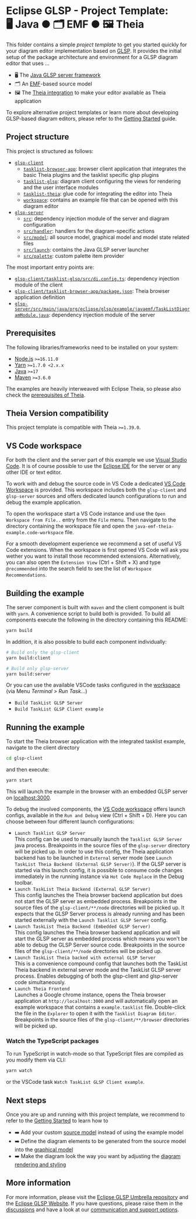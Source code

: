 # Eclipse GLSP - Project Template:<br> 🖥️ Java ● 🗂️ EMF ● 🖼️ Theia

This folder contains a simple _project template_ to get you started quickly for your diagram editor implementation based on [GLSP](https://github.com/eclipse-glsp/glsp).
It provides the initial setup of the package architecture and environment for a GLSP diagram editor that uses ...

-   🖥️ The [Java GLSP server framework](https://github.com/eclipse-glsp/glsp-server)
-   🗂️ An [EMF](https://www.eclipse.org/modeling/emf/)-based source model
-   🖼️ The [Theia integration](https://github.com/eclipse-glsp/glsp-theia-integration) to make your editor available as Theia application

To explore alternative project templates or learn more about developing GLSP-based diagram editors, please refer to the [Getting Started](https://www.eclipse.org/glsp/documentation/gettingstarted) guide.

## Project structure

This project is structured as follows:

-   [`glsp-client`](glsp-client)
    -   [`tasklist-browser-app`](glsp-client/tasklist-browser-app): browser client application that integrates the basic Theia plugins and the tasklist specific glsp plugins
    -   [`tasklist-glsp`](glsp-client/tasklist-glsp): diagram client configuring the views for rendering and the user interface modules
    -   [`tasklist-theia`](glsp-client/tasklist-theia): glue code for integrating the editor into Theia
    -   [`workspace`](glsp-client/workspace): contains an example file that can be opened with this diagram editor
-   [`glsp-server`](glsp-server)
    -   [`src`](glsp-server/src): dependency injection module of the server and diagram configuration
    -   [`src/handler`](glsp-server/src/handler): handlers for the diagram-specific actions
    -   [`src/model`](glsp-server/src/model): all source model, graphical model and model state related files
    -   [`src/launch`](glsp-server/src/launch): contains the Java GLSP server launcher
    -   [`src/palette`](glsp-server/src/launch): custom palette item provider

The most important entry points are:

-   [`glsp-client/tasklist-glsp/src/di.config.ts`](glsp-client/tasklist-glsp/src/di.config.ts): dependency injection module of the client
-   [`glsp-client/tasklist-browser-app/package.json`](glsp-client/tasklist-browser-app/package.json): Theia browser application definition
-   [`glsp-server/src/main/java/org/eclipse/glsp/example/javaemf/TaskListDiagramModule.java`](glsp-server/src/main/java/org/eclipse/glsp/example/javaemf/TaskListDiagramModule.java): dependency injection module of the server

## Prerequisites

The following libraries/frameworks need to be installed on your system:

-   [Node.js](https://nodejs.org/en/) `>=16.11.0`
-   [Yarn](https://classic.yarnpkg.com/en/docs/install#debian-stable) `>=1.7.0 <2.x.x`
-   [Java](https://adoptium.net/temurin/releases) `>=17`
-   [Maven](https://maven.apache.org/) `>=3.6.0`

The examples are heavily interweaved with Eclipse Theia, so please also check the [prerequisites of Theia](https://github.com/eclipse-theia/theia/blob/master/doc/Developing.md#prerequisites).

## Theia Version compatibility

This project template is compatible with Theia `>=1.39.0`.

## VS Code workspace

For both the client and the server part of this example we use [Visual Studio Code](https://code.visualstudio.com/).
It is of course possible to use the [Eclipse IDE](https://www.eclipse.org/ide/) for the server or any other IDE or text editor.

To work with and debug the source code in VS Code a dedicated [VS Code Workspace](java-emf-theia-example.code-workspace) is provided.
This workspace includes both the `glsp-client` and `glsp-server` sources and offers dedicated launch configurations to run and debug the example application.

To open the workspace start a VS Code instance and use the `Open Workspace from File..` entry from the `File` menu.
Then navigate to the directory containing the workspace file and open the `java-emf-theia-example.code-workspace` file.

For a smooth development experience we recommend a set of useful VS Code extensions. When the workspace is first opened VS Code will ask you wether you want to install those recommended extensions.
Alternatively, you can also open the `Extension View` (Ctrl + Shift + X) and type `@recommended` into the search field to see the list of `Workspace Recommendations`.

## Building the example

The server component is built with `maven` and the client component is built with `yarn`.
A convenience script to build both is provided.
To build all components execute the following in the directory containing this README:

```bash
yarn build
```

In addition, it is also possible to build each component individually:

```bash
# Build only the glsp-client
yarn build:client

# Build only glsp-server
yarn build:server
```

Or you can use the available VSCode tasks configured in the [workspace](java-emf-theia-example.code-workspace) (via Menu _Terminal > Run Task..._)

-   `Build TaskList GLSP Server`
-   `Build TaskList GLSP Client example`

## Running the example

To start the Theia browser application with the integrated tasklist example, navigate to the client directory

```bash
cd glsp-client
```

and then execute:

```bash
yarn start
```

This will launch the example in the browser with an embedded GLSP server on [localhost:3000](http://localhost:3000).

To debug the involved components, the [VS Code workspace](java-emf-theia-example.code-workspace) offers launch configs, available in the `Run and Debug` view (Ctrl + Shift + D).
Here you can choose between four different launch configurations:

-   `Launch Tasklist GLSP Server`<br>
    This config can be used to manually launch the `Tasklist GLSP Server` java process.
    Breakpoints in the source files of the `glsp-server` directory will be picked up.
    In order to use this config, the Theia application backend has to be launched in `External` server mode (see `Launch TaskList Theia Backend (External GLSP Server)`).
    If the GLSP server is started via this launch config, it is possible to consume code changes immediately in the running instance via `Hot Code Replace` in the Debug toolbar.
-   `Launch TaskList Theia Backend (External GLSP Server)`<br>
    This config launches the Theia browser backend application but does not start the GLSP server as embedded process.
    Breakpoints in the source files of the `glsp-client/**/node` directories will be picked up.
    It expects that the GLSP Server process is already running and has been started externally with the `Launch Tasklist GLSP Server` config.
-   `Launch TaskList Theia Backend (Embedded GLSP Server)`<br>
    This config launches the Theia browser backend application and will start the GLSP server as embedded process which means you won't be able to debug the GLSP Server source code.
    Breakpoints in the source files of the `glsp-client/**/node` directories will be picked up.
-   `Launch TaskList Theia backed with external GLSP Server`<br>
    This is a convenience compound config that launches both the TaskList Theia backend in external server mode and the TaskList GLSP server process. Enables debugging of both the glsp-client and glsp-server code simultaneously.
-   `Launch Theia Frontend`<br>
    Launches a Google chrome instance, opens the Theia browser application at `http://localhost:3000` and will automatically open an example workspace that contains a `example.tasklist` file.
    Double-click the file in the `Explorer` to open it with the `Tasklist Diagram Editor`.
    Breakpoints in the source files of the `glsp-client/**/browser` directories will be picked up.

### Watch the TypeScript packages

To run TypeScript in watch-mode so that TypeScript files are compiled as you modify them via CLI:

```bash
yarn watch
```

or the VSCode task `Watch TaskList GLSP Client example`.

## Next steps

Once you are up and running with this project template, we recommend to refer to the [Getting Started](https://www.eclipse.org/glsp/documentation) to learn how to

-   ➡️ Add your custom [source model](https://www.eclipse.org/glsp/documentation/sourcemodel) instead of using the example model
-   ➡️ Define the diagram elements to be generated from the source model into the [graphical model](https://www.eclipse.org/glsp/documentation/gmodel)
-   ➡️ Make the diagram look the way you want by adjusting the [diagram rendering and styling](https://www.eclipse.org/glsp/documentation/rendering)

## More information

For more information, please visit the [Eclipse GLSP Umbrella repository](https://github.com/eclipse-glsp/glsp) and the [Eclipse GLSP Website](https://www.eclipse.org/glsp/).
If you have questions, please raise them in the [discussions](https://github.com/eclipse-glsp/glsp/discussions) and have a look at our [communication and support options](https://www.eclipse.org/glsp/contact/).
